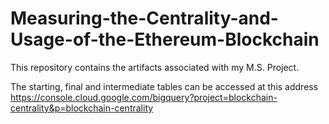 # Measuring-the-Centrality-and-Usage-of-the-Ethereum-Blockchain
This repository contains the artifacts associated with my M.S. Project. 

The starting, final and intermediate tables can be accessed at this address
https://console.cloud.google.com/bigquery?project=blockchain-centrality&p=blockchain-centrality
